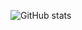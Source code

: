 ![ GitHub stats](https://github-readme-stats.vercel.app/api?username=Dev0ps41&show_icons=true&theme=chartreuse-dark)

<!---
Dev0ps41/Dev0ps41 is a ✨ special ✨ repository because its `README.md` (this file) appears on your GitHub profile.
You can click the Preview link to take a look at your changes.
--->
